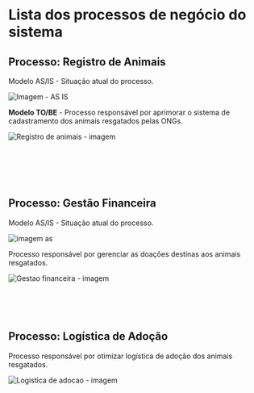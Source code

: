 # Lista dos processos de negócio do sistema

## Processo: Registro de Animais
<!-- login.bpmn - Processo de login. -->
<p>Modelo AS/IS - Situação atual do processo.</p>

![Imagem - AS IS](https://github.com/leoalmeidabraga/Teste/assets/127418501/7164e06c-f0dc-4cc5-87ed-297ad23e069d)
 <br>
<p><b>Modelo TO/BE</b> - Processo responsável por aprimorar o sistema de cadastramento dos animais resgatados pelas ONGs.</p>

![Registro de animais - imagem](https://github.com/leoalmeidabraga/Teste/assets/127418501/0b85662f-ea2a-4fb2-866d-a382891bf2fa)

<p><!-- citaçaõ --><br><br><br><br></p>

## Processo: Gestão Financeira
 <!-- agendar.bpmn - Processo de agendamento. -->
<p>Modelo AS/IS - Situação atual do processo.</p>

![imagem as](https://github.com/leoalmeidabraga/Teste/assets/127418501/02680285-e7ba-46c7-b20e-0e91a581899d)

<p>Processo responsável por gerenciar as doações destinas aos animais resgatados.</p>

![Gestao financeira - imagem](https://github.com/leoalmeidabraga/Teste/assets/127418501/a43b8614-d89a-4e4a-a418-895ef2f8fcc2)

<p><!-- citaçaõ --><br><br><br></p>

## Processo: Logística de Adoção
 <!-- entregar.bpmn - Processo de entrega. -->
<p>Processo responsável por otimizar logística de adoção dos animais resgatados.</p>

![Logistica de adocao - imagem](https://github.com/leoalmeidabraga/Teste/assets/127418501/10041038-a2d3-44e9-8a33-663d4acc9d28)




